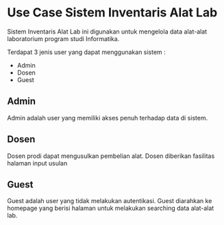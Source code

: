 # Use Case Sistem Inventaris Alat Lab

Sistem Inventaris Alat Lab ini digunakan untuk mengelola data alat-alat laboratorium program studi Informatika.

Terdapat 3 jenis user yang dapat menggunakan sistem :
- Admin
- Dosen
- Guest

## Admin 
Admin adalah user yang memiliki akses penuh terhadap data di sistem.

## Dosen
Dosen prodi dapat mengusulkan pembelian alat. Dosen diberikan fasilitas halaman input usulan 

## Guest
Guest adalah user yang tidak melakukan autentikasi. Guest diarahkan ke homepage yang berisi halaman untuk melakukan searching data alat-alat lab.
